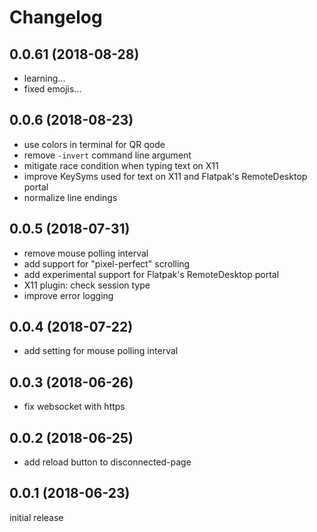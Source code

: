# Changelog

## 0.0.61 (2018-08-28)

  * learning...
  * fixed emojis...
  
## 0.0.6 (2018-08-23)

  * use colors in terminal for QR qode
  * remove ``-invert`` command line argument
  * mitigate race condition when typing text on X11
  * improve KeySyms used for text on X11 and Flatpak's RemoteDesktop portal
  * normalize line endings

## 0.0.5 (2018-07-31)

  * remove mouse polling interval
  * add support for "pixel-perfect" scrolling
  * add experimental support for Flatpak's RemoteDesktop portal
  * X11 plugin: check session type
  * improve error logging

## 0.0.4 (2018-07-22)

  * add setting for mouse polling interval

## 0.0.3 (2018-06-26)

  * fix websocket with https

## 0.0.2 (2018-06-25)

  * add reload button to disconnected-page

## 0.0.1 (2018-06-23)

initial release
